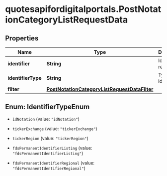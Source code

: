 # quotesapifordigitalportals.PostNotationCategoryListRequestData

## Properties

Name | Type | Description | Notes
------------ | ------------- | ------------- | -------------
**identifier** | **String** | Identifier to resolve. | 
**identifierType** | **String** | Type of the identifier. | 
**filter** | [**PostNotationCategoryListRequestDataFilter**](PostNotationCategoryListRequestDataFilter.md) |  | [optional] 



## Enum: IdentifierTypeEnum


* `idNotation` (value: `"idNotation"`)

* `tickerExchange` (value: `"tickerExchange"`)

* `tickerRegion` (value: `"tickerRegion"`)

* `fdsPermanentIdentifierListing` (value: `"fdsPermanentIdentifierListing"`)

* `fdsPermanentIdentifierRegional` (value: `"fdsPermanentIdentifierRegional"`)




